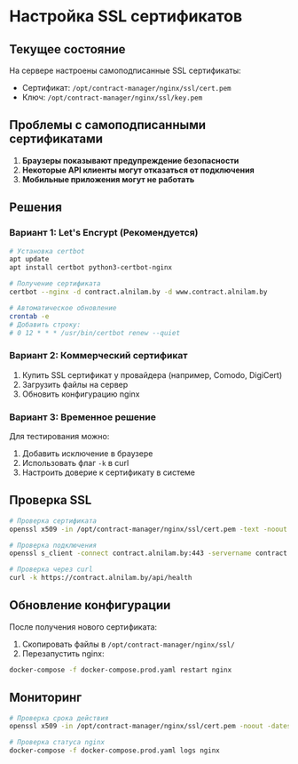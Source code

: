 # Настройка SSL сертификатов

## Текущее состояние

На сервере настроены самоподписанные SSL сертификаты:
- Сертификат: `/opt/contract-manager/nginx/ssl/cert.pem`
- Ключ: `/opt/contract-manager/nginx/ssl/key.pem`

## Проблемы с самоподписанными сертификатами

1. **Браузеры показывают предупреждение безопасности**
2. **Некоторые API клиенты могут отказаться от подключения**
3. **Мобильные приложения могут не работать**

## Решения

### Вариант 1: Let's Encrypt (Рекомендуется)

```bash
# Установка certbot
apt update
apt install certbot python3-certbot-nginx

# Получение сертификата
certbot --nginx -d contract.alnilam.by -d www.contract.alnilam.by

# Автоматическое обновление
crontab -e
# Добавить строку:
# 0 12 * * * /usr/bin/certbot renew --quiet
```

### Вариант 2: Коммерческий сертификат

1. Купить SSL сертификат у провайдера (например, Comodo, DigiCert)
2. Загрузить файлы на сервер
3. Обновить конфигурацию nginx

### Вариант 3: Временное решение

Для тестирования можно:
1. Добавить исключение в браузере
2. Использовать флаг `-k` в curl
3. Настроить доверие к сертификату в системе

## Проверка SSL

```bash
# Проверка сертификата
openssl x509 -in /opt/contract-manager/nginx/ssl/cert.pem -text -noout

# Проверка подключения
openssl s_client -connect contract.alnilam.by:443 -servername contract.alnilam.by

# Проверка через curl
curl -k https://contract.alnilam.by/api/health
```

## Обновление конфигурации

После получения нового сертификата:

1. Скопировать файлы в `/opt/contract-manager/nginx/ssl/`
2. Перезапустить nginx:
```bash
docker-compose -f docker-compose.prod.yaml restart nginx
```

## Мониторинг

```bash
# Проверка срока действия
openssl x509 -in /opt/contract-manager/nginx/ssl/cert.pem -noout -dates

# Проверка статуса nginx
docker-compose -f docker-compose.prod.yaml logs nginx
``` 